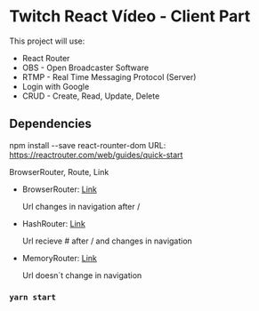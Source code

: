 # Twitch React Vídeo - Client Part

This project will use:

<ul>
  <li>React Router</li>
  <li>OBS - Open Broadcaster Software</li>
  <li>RTMP - Real Time Messaging Protocol (Server)</li>
  <li>Login with Google</li>
  <li>CRUD - Create, Read, Update, Delete</li>
</ul>

## Dependencies

npm install --save react-rounter-dom
URL: https://reactrouter.com/web/guides/quick-start 

BrowserRouter, Route, Link

<ul>
  <li>BrowserRouter: 
    <a href="https://reactrouter.com/web/api/BrowserRouter">Link</a>
    <p>Url changes in navigation after /</p>
  </li>
  <li>HashRouter: 
    <a href="https://reactrouter.com/web/api/HashRouter">Link</a>
    <p>Url recieve # after / and changes in navigation</p>
  </li>
  <li>MemoryRouter: 
    <a href="https://reactrouter.com/web/api/MemoryRouter">Link</a>
    <p>Url doesn´t change in navigation</p>
    </li>
</ul>


### `yarn start`
